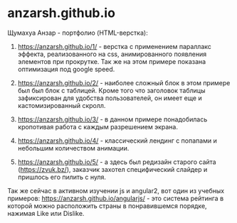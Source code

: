 # anzarsh.github.io

Щумахуа Анзар - портфолио (HTML-верстка):
1. https://anzarsh.github.io/1/ - верстка с применением параллакс эффекта, реализованного на css, 
анимированного появления элементов при прокрутке. Так же на этом примере показана оптимизация под google speed.

2. https://anzarsh.github.io/2/ - наиболее сложный блок в этом примере был был блок с таблицей. Кроме того что заголовок таблицы зафиксирован для удобства пользователей, он имеет еще и кастомизированный скролл.

3. https://anzarsh.github.io/3/ - в данном примере понадобилась кропотивая работа с каждым разрешением экрана.

4. https://anzarsh.github.io/4/ - классический лендинг с попапами и небольшим количеством анимации.

5. https://anzarsh.github.io/5/ - а здесь был редизайн старого сайта (https://zvuk.bz/), заказчик захотел специфический слайдер и пришлось его пилить с нуля.

Так же сейчас в активном изучении js и angular2, вот один из учебных примеров:
https://anzarsh.github.io/angularjs/ - это система рейтинга в которой можно расположить страны в понравившемся порядке, нажимая Like или Dislike.